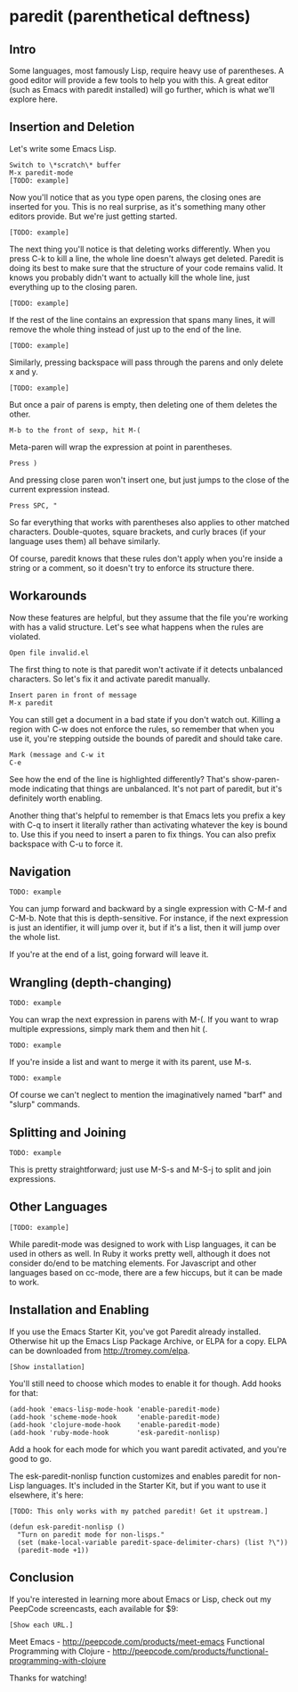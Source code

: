 # paredit (parenthetical deftness)

## Intro

Some languages, most famously Lisp, require heavy use of
parentheses. A good editor will provide a few tools to help you with
this. A great editor (such as Emacs with paredit installed) will go
further, which is what we'll explore here.

## Insertion and Deletion

Let's write some Emacs Lisp.

    Switch to \*scratch\* buffer
    M-x paredit-mode
    [TODO: example]

Now you'll notice that as you type open parens, the closing ones are
inserted for you. This is no real surprise, as it's something many
other editors provide. But we're just getting started.

    [TODO: example]

The next thing you'll notice is that deleting works differently. When
you press C-k to kill a line, the whole line doesn't always get
deleted. Paredit is doing its best to make sure that the structure of
your code remains valid. It knows you probably didn't want to actually
kill the whole line, just everything up to the closing paren.

    [TODO: example]

If the rest of the line contains an expression that spans many lines,
it will remove the whole thing instead of just up to the end of the
line.

    [TODO: example]

Similarly, pressing backspace will pass through the parens and only
delete x and y.

    [TODO: example]

But once a pair of parens is empty, then deleting one of them deletes
the other.

    M-b to the front of sexp, hit M-(

Meta-paren will wrap the expression at point in parentheses.

    Press )

And pressing close paren won't insert one, but just jumps to the close
of the current expression instead.

    Press SPC, "

So far everything that works with parentheses also applies to other
matched characters. Double-quotes, square brackets, and curly braces
(if your language uses them) all behave similarly.

Of course, paredit knows that these rules don't apply when you're
inside a string or a comment, so it doesn't try to enforce its
structure there.

## Workarounds

Now these features are helpful, but they assume that the file you're
working with has a valid structure. Let's see what happens when the
rules are violated.

    Open file invalid.el

The first thing to note is that paredit won't activate if it detects
unbalanced characters. So let's fix it and activate paredit manually.

    Insert paren in front of message
    M-x paredit

You can still get a document in a bad state if you don't watch
out. Killing a region with C-w does not enforce the rules, so remember
that when you use it, you're stepping outside the bounds of paredit
and should take care.

    Mark (message and C-w it
    C-e

See how the end of the line is highlighted differently? That's
show-paren-mode indicating that things are unbalanced. It's not part
of paredit, but it's definitely worth enabling.

Another thing that's helpful to remember is that Emacs lets you prefix
a key with C-q to insert it literally rather than activating whatever
the key is bound to. Use this if you need to insert a paren to fix
things. You can also prefix backspace with C-u to force it.

## Navigation

    TODO: example

You can jump forward and backward by a single expression with C-M-f
and C-M-b. Note that this is depth-sensitive. For instance, if the
next expression is just an identifier, it will jump over it, but if
it's a list, then it will jump over the whole list.

If you're at the end of a list, going forward will leave it.

## Wrangling (depth-changing)

    TODO: example

You can wrap the next expression in parens with M-(. If you want to
wrap multiple expressions, simply mark them and then hit (.

    TODO: example

If you're inside a list and want to merge it with its parent, use M-s.

    TODO: example

Of course we can't neglect to mention the imaginatively named "barf"
and "slurp" commands.

## Splitting and Joining

    TODO: example

This is pretty straightforward; just use M-S-s and M-S-j to split and
join expressions.

## Other Languages

    [TODO: example]

While paredit-mode was designed to work with Lisp languages, it can be
used in others as well. In Ruby it works pretty well, although it does
not consider do/end to be matching elements. For Javascript and other
languages based on cc-mode, there are a few hiccups, but it can be
made to work.

## Installation and Enabling

If you use the Emacs Starter Kit, you've got Paredit already
installed. Otherwise hit up the Emacs Lisp Package Archive, or ELPA
for a copy. ELPA can be downloaded from http://tromey.com/elpa.

    [Show installation]

You'll still need to choose which modes to enable it for though. Add
hooks for that:

    (add-hook 'emacs-lisp-mode-hook 'enable-paredit-mode)
    (add-hook 'scheme-mode-hook     'enable-paredit-mode)
    (add-hook 'clojure-mode-hook    'enable-paredit-mode)
    (add-hook 'ruby-mode-hook       'esk-paredit-nonlisp)

Add a hook for each mode for which you want paredit activated, and
you're good to go.

The esk-paredit-nonlisp function customizes and enables paredit for
non-Lisp languages. It's included in the Starter Kit, but if you want
to use it elsewhere, it's here:

    [TODO: This only works with my patched paredit! Get it upstream.]

    (defun esk-paredit-nonlisp ()
      "Turn on paredit mode for non-lisps."
      (set (make-local-variable paredit-space-delimiter-chars) (list ?\"))
      (paredit-mode +1))

## Conclusion

If you're interested in learning more about Emacs or Lisp, check out
my PeepCode screencasts, each available for $9:

    [Show each URL.]

Meet Emacs - http://peepcode.com/products/meet-emacs
Functional Programming with Clojure - http://peepcode.com/products/functional-programming-with-clojure

Thanks for watching!

